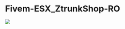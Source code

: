 # Fivem-ESX_ZtrunkShop-RO
![](https://www.pngimg.com/uploads/madagascar_penguins/madagascar_penguins_PNG51.png)
